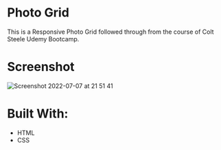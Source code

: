 # Photo Grid

This is a Responsive Photo Grid followed through from the course of Colt Steele Udemy Bootcamp.

# Screenshot

![Screenshot 2022-07-07 at 21 51 41](https://user-images.githubusercontent.com/76920888/177869738-13753bb8-e14b-4124-82d7-3e203becf129.png)

# Built With:
- HTML
- CSS
